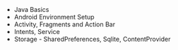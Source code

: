 ## 
* Java Basics
* Android Environment Setup
* Activity, Fragments and Action Bar
* Intents, Service
* Storage - SharedPreferences, Sqlite, ContentProvider
